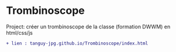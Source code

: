 # Trombinoscope
Project: créer un trombinoscope de la classe (formation DWWM) en html/css/js


```diff
+ lien : tanguy-jpg.github.io/Trombinoscope/index.html

```
